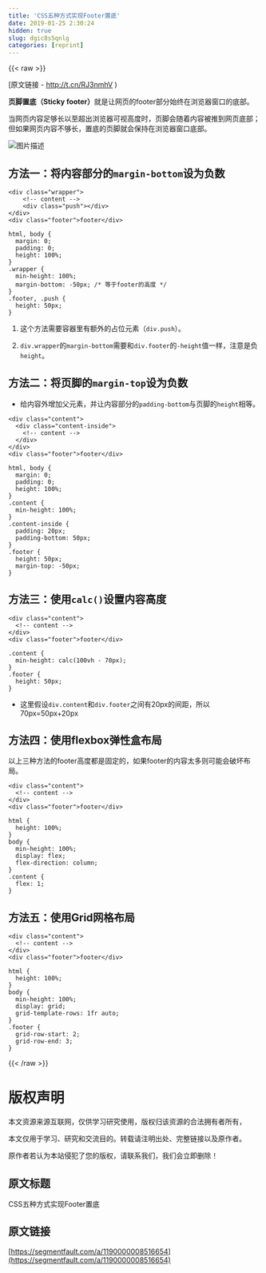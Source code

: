 ```yaml
---
title: 'CSS五种方式实现Footer置底' 
date: 2019-01-25 2:30:24
hidden: true
slug: dgic8s5qnlg
categories: [reprint]
---
```


{{< raw >}}

                    
<p>[原文链接 - <a href="http://t.cn/RJ3nmhV" rel="nofollow noreferrer" target="_blank">http://t.cn/RJ3nmhV</a> )</p>
<p><strong>页脚置底（Sticky footer）</strong>就是让网页的footer部分始终在浏览器窗口的底部。</p>
<p>当网页内容足够长以至超出浏览器可视高度时，页脚会随着内容被推到网页底部；<br>但如果网页内容不够长，置底的页脚就会保持在浏览器窗口底部。</p>
<p><span class="img-wrap"><img data-src="/img/bVJTAz?w=360&amp;h=261" src="https://static.alili.tech/img/bVJTAz?w=360&amp;h=261" alt="图片描述" title="图片描述" style="cursor: pointer; display: inline;"></span></p>
<h2 id="articleHeader0">方法一：将内容部分的<code>margin-bottom</code>设为负数</h2>
<div class="widget-codetool" style="display:none;">
      <div class="widget-codetool--inner">
      <span class="selectCode code-tool" data-toggle="tooltip" data-placement="top" title="" data-original-title="全选"></span>
      <span type="button" class="copyCode code-tool" data-toggle="tooltip" data-placement="top" data-clipboard-text="<div class=&quot;wrapper&quot;>
    <!-- content -->
    <div class=&quot;push&quot;></div>
</div>
<div class=&quot;footer&quot;>footer</div>" title="" data-original-title="复制"></span>
      <span type="button" class="saveToNote code-tool" data-toggle="tooltip" data-placement="top" title="" data-original-title="放进笔记"></span>
      </div>
      </div><pre class="xml hljs"><code class="html"><span class="hljs-tag">&lt;<span class="hljs-name">div</span> <span class="hljs-attr">class</span>=<span class="hljs-string">"wrapper"</span>&gt;</span>
    <span class="hljs-comment">&lt;!-- content --&gt;</span>
    <span class="hljs-tag">&lt;<span class="hljs-name">div</span> <span class="hljs-attr">class</span>=<span class="hljs-string">"push"</span>&gt;</span><span class="hljs-tag">&lt;/<span class="hljs-name">div</span>&gt;</span>
<span class="hljs-tag">&lt;/<span class="hljs-name">div</span>&gt;</span>
<span class="hljs-tag">&lt;<span class="hljs-name">div</span> <span class="hljs-attr">class</span>=<span class="hljs-string">"footer"</span>&gt;</span>footer<span class="hljs-tag">&lt;/<span class="hljs-name">div</span>&gt;</span></code></pre>
<div class="widget-codetool" style="display:none;">
      <div class="widget-codetool--inner">
      <span class="selectCode code-tool" data-toggle="tooltip" data-placement="top" title="" data-original-title="全选"></span>
      <span type="button" class="copyCode code-tool" data-toggle="tooltip" data-placement="top" data-clipboard-text="html, body {
  margin: 0;
  padding: 0;
  height: 100%;
}
.wrapper {
  min-height: 100%;  
  margin-bottom: -50px; /* 等于footer的高度 */
}
.footer, .push {
  height: 50px;
}" title="" data-original-title="复制"></span>
      <span type="button" class="saveToNote code-tool" data-toggle="tooltip" data-placement="top" title="" data-original-title="放进笔记"></span>
      </div>
      </div><pre class="css hljs"><code class="css"><span class="hljs-selector-tag">html</span>, <span class="hljs-selector-tag">body</span> {
  <span class="hljs-attribute">margin</span>: <span class="hljs-number">0</span>;
  <span class="hljs-attribute">padding</span>: <span class="hljs-number">0</span>;
  <span class="hljs-attribute">height</span>: <span class="hljs-number">100%</span>;
}
<span class="hljs-selector-class">.wrapper</span> {
  <span class="hljs-attribute">min-height</span>: <span class="hljs-number">100%</span>;  
  <span class="hljs-attribute">margin-bottom</span>: -<span class="hljs-number">50px</span>; <span class="hljs-comment">/* 等于footer的高度 */</span>
}
<span class="hljs-selector-class">.footer</span>, <span class="hljs-selector-class">.push</span> {
  <span class="hljs-attribute">height</span>: <span class="hljs-number">50px</span>;
}</code></pre>
<ol>
<li><p>这个方法需要容器里有额外的占位元素（<code>div.push</code>）。</p></li>
<li><p><code>div.wrapper</code>的<code>margin-bottom</code>需要和<code>div.footer</code>的<code>-height</code>值一样，注意是负<code>height</code>。</p></li>
</ol>
<h2 id="articleHeader1">方法二：将页脚的<code>margin-top</code>设为负数</h2>
<ul><li><p>给内容外增加父元素，并让内容部分的<code>padding-bottom</code>与页脚的<code>height</code>相等。</p></li></ul>
<div class="widget-codetool" style="display:none;">
      <div class="widget-codetool--inner">
      <span class="selectCode code-tool" data-toggle="tooltip" data-placement="top" title="" data-original-title="全选"></span>
      <span type="button" class="copyCode code-tool" data-toggle="tooltip" data-placement="top" data-clipboard-text="<div class=&quot;content&quot;>
  <div class=&quot;content-inside&quot;>
    <!-- content -->
  </div>
</div>
<div class=&quot;footer&quot;>footer</div>" title="" data-original-title="复制"></span>
      <span type="button" class="saveToNote code-tool" data-toggle="tooltip" data-placement="top" title="" data-original-title="放进笔记"></span>
      </div>
      </div><pre class="xml hljs"><code class="html"><span class="hljs-tag">&lt;<span class="hljs-name">div</span> <span class="hljs-attr">class</span>=<span class="hljs-string">"content"</span>&gt;</span>
  <span class="hljs-tag">&lt;<span class="hljs-name">div</span> <span class="hljs-attr">class</span>=<span class="hljs-string">"content-inside"</span>&gt;</span>
    <span class="hljs-comment">&lt;!-- content --&gt;</span>
  <span class="hljs-tag">&lt;/<span class="hljs-name">div</span>&gt;</span>
<span class="hljs-tag">&lt;/<span class="hljs-name">div</span>&gt;</span>
<span class="hljs-tag">&lt;<span class="hljs-name">div</span> <span class="hljs-attr">class</span>=<span class="hljs-string">"footer"</span>&gt;</span>footer<span class="hljs-tag">&lt;/<span class="hljs-name">div</span>&gt;</span></code></pre>
<div class="widget-codetool" style="display:none;">
      <div class="widget-codetool--inner">
      <span class="selectCode code-tool" data-toggle="tooltip" data-placement="top" title="" data-original-title="全选"></span>
      <span type="button" class="copyCode code-tool" data-toggle="tooltip" data-placement="top" data-clipboard-text="html, body {
  margin: 0;
  padding: 0;
  height: 100%;
}
.content {
  min-height: 100%;
}
.content-inside {
  padding: 20px;
  padding-bottom: 50px;
}
.footer {
  height: 50px;
  margin-top: -50px;
}" title="" data-original-title="复制"></span>
      <span type="button" class="saveToNote code-tool" data-toggle="tooltip" data-placement="top" title="" data-original-title="放进笔记"></span>
      </div>
      </div><pre class="css hljs"><code class="css"><span class="hljs-selector-tag">html</span>, <span class="hljs-selector-tag">body</span> {
  <span class="hljs-attribute">margin</span>: <span class="hljs-number">0</span>;
  <span class="hljs-attribute">padding</span>: <span class="hljs-number">0</span>;
  <span class="hljs-attribute">height</span>: <span class="hljs-number">100%</span>;
}
<span class="hljs-selector-class">.content</span> {
  <span class="hljs-attribute">min-height</span>: <span class="hljs-number">100%</span>;
}
<span class="hljs-selector-class">.content-inside</span> {
  <span class="hljs-attribute">padding</span>: <span class="hljs-number">20px</span>;
  <span class="hljs-attribute">padding-bottom</span>: <span class="hljs-number">50px</span>;
}
<span class="hljs-selector-class">.footer</span> {
  <span class="hljs-attribute">height</span>: <span class="hljs-number">50px</span>;
  <span class="hljs-attribute">margin-top</span>: -<span class="hljs-number">50px</span>;
}</code></pre>
<h2 id="articleHeader2">方法三：使用<code>calc()</code>设置内容高度</h2>
<div class="widget-codetool" style="display:none;">
      <div class="widget-codetool--inner">
      <span class="selectCode code-tool" data-toggle="tooltip" data-placement="top" title="" data-original-title="全选"></span>
      <span type="button" class="copyCode code-tool" data-toggle="tooltip" data-placement="top" data-clipboard-text="<div class=&quot;content&quot;>
  <!-- content -->
</div>
<div class=&quot;footer&quot;>footer</div>" title="" data-original-title="复制"></span>
      <span type="button" class="saveToNote code-tool" data-toggle="tooltip" data-placement="top" title="" data-original-title="放进笔记"></span>
      </div>
      </div><pre class="xml hljs"><code class="html"><span class="hljs-tag">&lt;<span class="hljs-name">div</span> <span class="hljs-attr">class</span>=<span class="hljs-string">"content"</span>&gt;</span>
  <span class="hljs-comment">&lt;!-- content --&gt;</span>
<span class="hljs-tag">&lt;/<span class="hljs-name">div</span>&gt;</span>
<span class="hljs-tag">&lt;<span class="hljs-name">div</span> <span class="hljs-attr">class</span>=<span class="hljs-string">"footer"</span>&gt;</span>footer<span class="hljs-tag">&lt;/<span class="hljs-name">div</span>&gt;</span></code></pre>
<div class="widget-codetool" style="display:none;">
      <div class="widget-codetool--inner">
      <span class="selectCode code-tool" data-toggle="tooltip" data-placement="top" title="" data-original-title="全选"></span>
      <span type="button" class="copyCode code-tool" data-toggle="tooltip" data-placement="top" data-clipboard-text=".content {
  min-height: calc(100vh - 70px);
}
.footer {
  height: 50px;
}" title="" data-original-title="复制"></span>
      <span type="button" class="saveToNote code-tool" data-toggle="tooltip" data-placement="top" title="" data-original-title="放进笔记"></span>
      </div>
      </div><pre class="css hljs"><code class="css"><span class="hljs-selector-class">.content</span> {
  <span class="hljs-attribute">min-height</span>: <span class="hljs-built_in">calc</span>(100vh - 70px);
}
<span class="hljs-selector-class">.footer</span> {
  <span class="hljs-attribute">height</span>: <span class="hljs-number">50px</span>;
}</code></pre>
<ul><li><p>这里假设<code>div.content</code>和<code>div.footer</code>之间有20px的间距，所以70px=50px+20px</p></li></ul>
<h2 id="articleHeader3">方法四：使用flexbox弹性盒布局</h2>
<p>以上三种方法的footer高度都是固定的，如果footer的内容太多则可能会破坏布局。</p>
<div class="widget-codetool" style="display:none;">
      <div class="widget-codetool--inner">
      <span class="selectCode code-tool" data-toggle="tooltip" data-placement="top" title="" data-original-title="全选"></span>
      <span type="button" class="copyCode code-tool" data-toggle="tooltip" data-placement="top" data-clipboard-text="<div class=&quot;content&quot;>
  <!-- content -->
</div>
<div class=&quot;footer&quot;>footer</div>" title="" data-original-title="复制"></span>
      <span type="button" class="saveToNote code-tool" data-toggle="tooltip" data-placement="top" title="" data-original-title="放进笔记"></span>
      </div>
      </div><pre class="xml hljs"><code class="html"><span class="hljs-tag">&lt;<span class="hljs-name">div</span> <span class="hljs-attr">class</span>=<span class="hljs-string">"content"</span>&gt;</span>
  <span class="hljs-comment">&lt;!-- content --&gt;</span>
<span class="hljs-tag">&lt;/<span class="hljs-name">div</span>&gt;</span>
<span class="hljs-tag">&lt;<span class="hljs-name">div</span> <span class="hljs-attr">class</span>=<span class="hljs-string">"footer"</span>&gt;</span>footer<span class="hljs-tag">&lt;/<span class="hljs-name">div</span>&gt;</span></code></pre>
<div class="widget-codetool" style="display:none;">
      <div class="widget-codetool--inner">
      <span class="selectCode code-tool" data-toggle="tooltip" data-placement="top" title="" data-original-title="全选"></span>
      <span type="button" class="copyCode code-tool" data-toggle="tooltip" data-placement="top" data-clipboard-text="html {
  height: 100%;
}
body {
  min-height: 100%;
  display: flex;
  flex-direction: column;
}
.content {
  flex: 1;
}" title="" data-original-title="复制"></span>
      <span type="button" class="saveToNote code-tool" data-toggle="tooltip" data-placement="top" title="" data-original-title="放进笔记"></span>
      </div>
      </div><pre class="css hljs"><code class="css"><span class="hljs-selector-tag">html</span> {
  <span class="hljs-attribute">height</span>: <span class="hljs-number">100%</span>;
}
<span class="hljs-selector-tag">body</span> {
  <span class="hljs-attribute">min-height</span>: <span class="hljs-number">100%</span>;
  <span class="hljs-attribute">display</span>: flex;
  <span class="hljs-attribute">flex-direction</span>: column;
}
<span class="hljs-selector-class">.content</span> {
  <span class="hljs-attribute">flex</span>: <span class="hljs-number">1</span>;
}</code></pre>
<h2 id="articleHeader4">方法五：使用Grid网格布局</h2>
<div class="widget-codetool" style="display:none;">
      <div class="widget-codetool--inner">
      <span class="selectCode code-tool" data-toggle="tooltip" data-placement="top" title="" data-original-title="全选"></span>
      <span type="button" class="copyCode code-tool" data-toggle="tooltip" data-placement="top" data-clipboard-text="<div class=&quot;content&quot;>
  <!-- content -->
</div>
<div class=&quot;footer&quot;>footer</div>" title="" data-original-title="复制"></span>
      <span type="button" class="saveToNote code-tool" data-toggle="tooltip" data-placement="top" title="" data-original-title="放进笔记"></span>
      </div>
      </div><pre class="xml hljs"><code class="html"><span class="hljs-tag">&lt;<span class="hljs-name">div</span> <span class="hljs-attr">class</span>=<span class="hljs-string">"content"</span>&gt;</span>
  <span class="hljs-comment">&lt;!-- content --&gt;</span>
<span class="hljs-tag">&lt;/<span class="hljs-name">div</span>&gt;</span>
<span class="hljs-tag">&lt;<span class="hljs-name">div</span> <span class="hljs-attr">class</span>=<span class="hljs-string">"footer"</span>&gt;</span>footer<span class="hljs-tag">&lt;/<span class="hljs-name">div</span>&gt;</span></code></pre>
<div class="widget-codetool" style="display:none;">
      <div class="widget-codetool--inner">
      <span class="selectCode code-tool" data-toggle="tooltip" data-placement="top" title="" data-original-title="全选"></span>
      <span type="button" class="copyCode code-tool" data-toggle="tooltip" data-placement="top" data-clipboard-text="html {
  height: 100%;
}
body {
  min-height: 100%;
  display: grid;
  grid-template-rows: 1fr auto;
}
.footer {
  grid-row-start: 2;
  grid-row-end: 3;
}" title="" data-original-title="复制"></span>
      <span type="button" class="saveToNote code-tool" data-toggle="tooltip" data-placement="top" title="" data-original-title="放进笔记"></span>
      </div>
      </div><pre class="css hljs"><code class="css"><span class="hljs-selector-tag">html</span> {
  <span class="hljs-attribute">height</span>: <span class="hljs-number">100%</span>;
}
<span class="hljs-selector-tag">body</span> {
  <span class="hljs-attribute">min-height</span>: <span class="hljs-number">100%</span>;
  <span class="hljs-attribute">display</span>: grid;
  <span class="hljs-attribute">grid-template-rows</span>: <span class="hljs-number">1</span>fr auto;
}
<span class="hljs-selector-class">.footer</span> {
  <span class="hljs-attribute">grid-row-start</span>: <span class="hljs-number">2</span>;
  <span class="hljs-attribute">grid-row-end</span>: <span class="hljs-number">3</span>;
}</code></pre>

                
{{< /raw >}}

# 版权声明
本文资源来源互联网，仅供学习研究使用，版权归该资源的合法拥有者所有，

本文仅用于学习、研究和交流目的。转载请注明出处、完整链接以及原作者。

原作者若认为本站侵犯了您的版权，请联系我们，我们会立即删除！

## 原文标题
CSS五种方式实现Footer置底

## 原文链接
[https://segmentfault.com/a/1190000008516654](https://segmentfault.com/a/1190000008516654)

